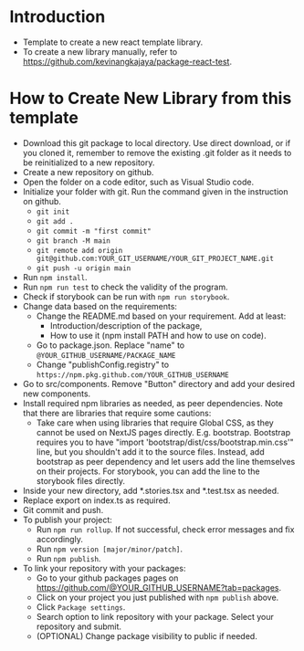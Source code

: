 # Introduction
- Template to create a new react template library.
- To create a new library manually, refer to https://github.com/kevinangkajaya/package-react-test.

# How to Create New Library from this template
- Download this git package to local directory. Use direct download, or if you cloned it, remember to remove the existing .git folder as it needs to be reinitialized to a new repository.
- Create a new repository on github.
- Open the folder on a code editor, such as Visual Studio code.
- Initialize your folder with git. Run the command given in the instruction on github.
    - `git init`
    - `git add .`
    - `git commit -m "first commit"`
    - `git branch -M main`
    - `git remote add origin git@github.com:YOUR_GIT_USERNAME/YOUR_GIT_PROJECT_NAME.git`
    - `git push -u origin main`
- Run `npm install`.
- Run `npm run test` to check the validity of the program.
- Check if storybook can be run with `npm run storybook`.
- Change data based on the requirements:
    - Change the README.md based on your requirement. Add at least:
        - Introduction/description of the package,
        - How to use it (npm install PATH and how to use on code).
    - Go to package.json. Replace "name" to `@YOUR_GITHUB_USERNAME/PACKAGE_NAME`
    - Change "publishConfig.registry" to `https://npm.pkg.github.com/YOUR_GITHUB_USERNAME`
- Go to src/components. Remove "Button" directory and add your desired new components. 
- Install required npm libraries as needed, as peer dependencies. Note that there are libraries that require some cautions:
    - Take care when using libraries that require Global CSS, as they cannot be used on NextJS pages directly. E.g. bootstrap. Bootstrap requires you to have "import 'bootstrap/dist/css/bootstrap.min.css'" line, but you shouldn't add it to the source files. Instead, add bootstrap as peer dependency and let users add the line themselves on their projects. For storybook, you can add the line to the storybook files directly.
- Inside your new directory, add *.stories.tsx and *.test.tsx as needed.
- Replace export on index.ts as required.
- Git commit and push.
- To publish your project:
    - Run `npm run rollup`. If not successful, check error messages and fix accordingly.
    - Run `npm version [major/minor/patch]`.
    - Run `npm publish`.
- To link your repository with your packages:
    - Go to your github packages pages on https://github.com/@YOUR_GITHUB_USERNAME?tab=packages.
    - Click on your project you just published with `npm publish` above.
    - Click `Package settings`.
    - Search option to link repository with your package. Select your repository and submit.
    - (OPTIONAL) Change package visibility to public if needed.
